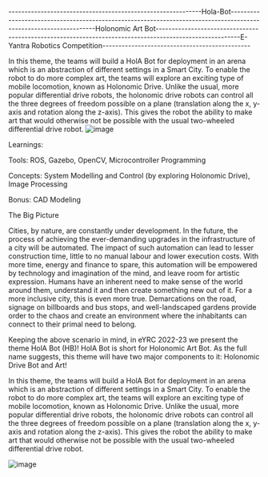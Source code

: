 ------------------------------------------------------------Hola-Bot------------------------------------------------------------------------------------------------------------------Holonomic Art Bot--------------------------------------------------------------------------------------------------------E-Yantra Robotics Competition----------------------------------------------

In this theme, the teams will build a HolA Bot for deployment in an arena which is an abstraction of different settings in a Smart City. To enable the robot to do more complex art, the teams will explore an exciting type of mobile locomotion, known as Holonomic Drive. Unlike the usual, more popular differential drive robots, the holonomic drive robots can control all the three degrees of freedom possible on a plane (translation along the x, y-axis and rotation along the z-axis). This gives the robot the ability to make art that would otherwise not be possible with the usual two-wheeled differential drive robot.
![image](https://user-images.githubusercontent.com/99991947/196041406-9b861e06-ff19-4a38-80d2-6a58879c7b0e.png)

Learnings:

  Tools: ROS, Gazebo, OpenCV, Microcontroller Programming
  
  Concepts: System Modelling and Control (by exploring Holonomic Drive), Image Processing
  
  Bonus: CAD Modeling
  
The Big Picture

Cities, by nature, are constantly under development. In the future, the process of achieving the ever-demanding upgrades in the infrastructure of a city will be automated. The impact of such automation can lead to lesser construction time, little to no manual labour and lower execution costs. With more time, energy and finance to spare, this automation will be empowered by technology and imagination of the mind, and leave room for artistic expression.
Humans have an inherent need to make sense of the world around them, understand it and then create something new out of it. For a more inclusive city, this is even more true. Demarcations on the road, signage on billboards and bus stops, and well-landscaped gardens provide order to the chaos and create an environment where the inhabitants can connect to their primal need to belong.

Keeping the above scenario in mind, in eYRC 2022-23 we present the theme HolA Bot (HB)! HolA Bot is short for Holonomic Art Bot. As the full name suggests, this theme will have two major components to it: Holonomic Drive Bot and Art!

In this theme, the teams will build a HolA Bot for deployment in an arena which is an abstraction of different settings in a Smart City. To enable the robot to do more complex art, the teams will explore an exciting type of mobile locomotion, known as Holonomic Drive. Unlike the usual, more popular differential drive robots, the holonomic drive robots can control all the three degrees of freedom possible on a plane (translation along the x, y-axis and rotation along the z-axis). This gives the robot the ability to make art that would otherwise not be possible with the usual two-wheeled differential drive robot.

![image](https://user-images.githubusercontent.com/99991947/196041723-b3530af3-dcf8-428b-95ae-ebf8f05ee21e.png)


